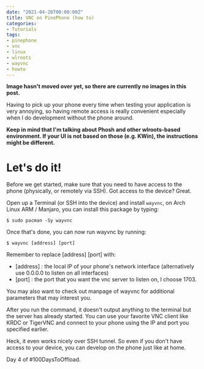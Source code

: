 ```yaml
---
date: "2021-04-20T00:00:00Z"
title: VNC on PinePhone (how to)
categories:
- Tutorials
tags:
- pinephone
- vnc
- linux
- wlroots
- wayvnc
- howto
---
```


**Image hasn't moved over yet, so there are currently no images in this post.**

Having to pick up your phone every time when testing your application is very annoying, so having remote access is really convenient especially when I do development without the phone around.

**Keep in mind that I'm talking about Phosh and other wlroots-based environment. If your UI is not based on those (e.g. KWin), the instructions might be different.**

# Let's do it!

Before we get started, make sure that you need to have access to the phone (physically, or remotely via SSH). Got access to the device? Great.

Open up a Terminal (or SSH into the device) and install `wayvnc`, on Arch Linux ARM / Manjaro, you can install this package by typing:
```
$ sudo pacman -Sy wayvnc
```

Once that's done, you can now run wayvnc by running:

```
$ wayvnc [address] [port]
```

Remember to replace [address] [port] with:
- [address] : the local IP of your phone's network interface (alternatively use 0.0.0.0 to listen on all interfaces)
- [port] : the port that you want the vnc server to listen on, I choose 1703.

You may also want to check out manpage of wayvnc for additional parameters that may interest you.

After you run the command, it doesn't output anything to the terminal but the server has already started. You can use your favorite VNC client like KRDC or TigerVNC and connect to your phone using the IP and port you specified earlier.

Heck, it even works nicely over SSH tunnel. So even if you don't have access to your device, you can develop on the phone just like at home.

Day 4 of #100DaysToOffload.
